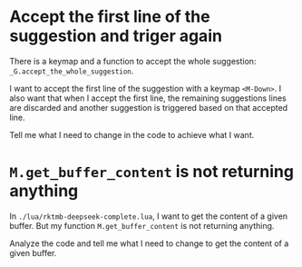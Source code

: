 # Accept the first line of the suggestion and triger again

There is a keymap and a function to accept the whole suggestion: `_G.accept_the_whole_suggestion`.

I want to accept the first line of the suggestion with a keymap `<M-Down>`.
I also want that when I accept the first line, the remaining suggestions lines are discarded and another suggestion is triggered based on that accepted line.

Tell me what I need to change in the code to achieve what I want.

# `M.get_buffer_content` is not returning anything

In `./lua/rktmb-deepseek-complete.lua`, I want to get the content of a given buffer.
But my function `M.get_buffer_content` is not returning anything.

Analyze the code and tell me what I need to change to get the content of a given buffer.
